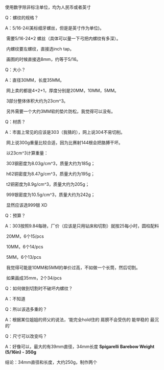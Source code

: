 使用数字除非标注单位，均为人民币或者英寸

Q：螺纹的规格？

A：5/16-24(美标细牙螺丝，但是是英寸作为单位)。

​		需要5/16-24*2 螺丝（具体可以量一下弓把内螺纹有多深）。

​		内螺纹要左螺纹，直接选inch tap。

​		画图的时候直接选8mm，约等于5/16。

Q：大小？

A：直径30MM，长度35MM。

​		网上卖的都是4+2+1，厚度分别是20MM，10MM，5MM。

​		3部分整体体积大约为23cm^3。

​		另外需要一个大约3MM软的垫片防松，我觉得可以没有。

Q：材质？

A：市面上常见的应该是303（我猜的），网上说304不易切削。

​		网上说300g重量比较合适，因为比赛射144根会把胳膊干坏。

​		以23cm^3计算重量：

​		303钢密度为8.03g/cm^3，质量大约为185g；

​		h62铜密度为8.47g/cm^3，质量大约为195g；

​		t2铜密度为8.9g/cm^3，质量大约为205g；

​		999银密度为10.5g/cm^3，质量大约为242g；

​		显然应该选999银 XD

Q：预算？

A：303按照9.84每磅，厂价（应该是只用钻床和切割）就按25每小时，圆柱配料

​		20MM，6个15/pcs

​		10MM，6个14/pcs

​		5MM，6个13/pcs

​		我觉得可能是10MM和5MM的单价过高，不如做一个长筒，然后切割。

​		如果画成35mm，2个34/pcs

Q：如何做到切割时不破坏内螺纹？

A：不知道

Q：所以该选多重的？

A：根据某位姐姐的师父的说法，‘能完全hold住的 肩膀不会受伤的 能举稳的 最沉的’

Q：尺寸可以改变吗？

A：好像可以，最大的有39mm直径，34mm长度	**Spigarelli** **Barebow Weight (5/16in) - 350g**

结论：34mm直径和长度，大约250g，制作两个

